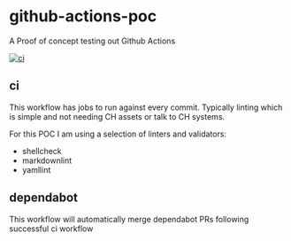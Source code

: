 # github-actions-poc

A Proof of concept testing out Github Actions

[![ci](https://github.com/companieshouse/github-actions-poc/actions/workflows/ci.yaml/badge.svg)](https://github.com/companieshouse/github-actions-poc/actions/workflows/ci.yaml)

## ci

This workflow has jobs to run against every commit. Typically linting which is
simple and not needing CH assets or talk to CH systems.

For this POC I am using a selection of linters and validators:

* shellcheck
* markdownlint
* yamllint

## dependabot

This workflow will automatically merge dependabot PRs following successful ci
workflow
